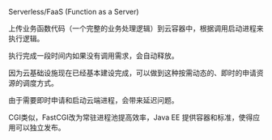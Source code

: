 Serverless/FaaS (Function as a Server)

上传业务函数代码（一个完整的业务处理逻辑）到云容器中，根据调用启动进程来执行逻辑。

执行完成一段时间内如果没有调用需求，会自动释放。

因为云基础设施现在已经基本建设完成，可以做到这种按需动态的、即时的申请资源的调度方式。

由于需要即时申请和启动云端进程，会带来延迟问题。

CGI类似，FastCGI改为常驻进程池提高效率，Java EE 提供容器和标准，使得应用可以独立发布。